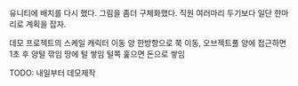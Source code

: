유니티에 배치를 다시 했다. 그림을 좀더 구체화했다.
직원 여러마리 두기보다 일단 한마리로 계획을 잡자.

데모 프로젝트의 스케일
캐릭터 이동
양 한방향으로 쭉 이동, 오브젝트풀
양에 접근하면 1초 후 양털 깎임
땅에 털 쌓임
털쪽 훑으면 돈으로 쌓임

TODO: 내일부터 데모제작